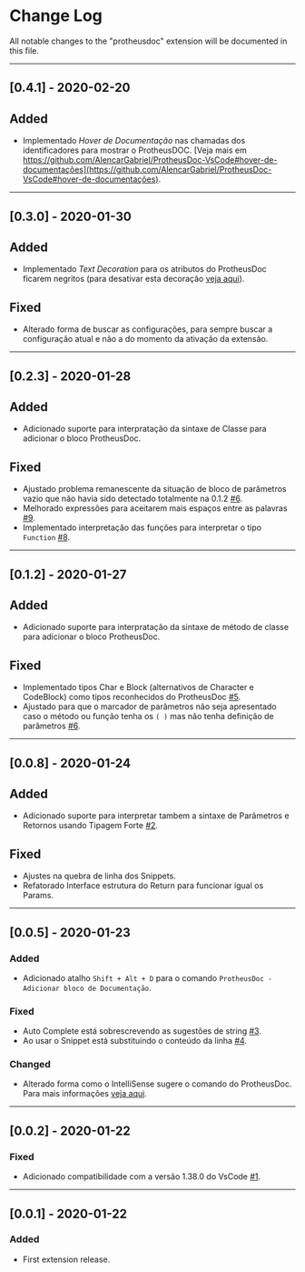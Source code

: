 # Change Log

All notable changes to the "protheusdoc" extension will be documented in this file.

---

## [0.4.1] - 2020-02-20
## Added

- Implementado *Hover de Documentação* nas chamadas dos identificadores para mostrar o ProtheusDOC. [Veja mais em https://github.com/AlencarGabriel/ProtheusDoc-VsCode#hover-de-documentações](https://github.com/AlencarGabriel/ProtheusDoc-VsCode#hover-de-documentações).

---

## [0.3.0] - 2020-01-30

## Added

- Implementado *Text Decoration* para os atributos do ProtheusDoc ficarem negritos (para desativar esta decoração [veja aqui](https://github.com/AlencarGabriel/ProtheusDoc-VsCode#configurações-da-extensão)).

## Fixed

- Alterado forma de buscar as configurações, para sempre buscar a configuração atual e não a do momento da ativação da extensão.

---

## [0.2.3] - 2020-01-28

## Added

- Adicionado suporte para interpratação da sintaxe de Classe para adicionar o bloco ProtheusDoc.

## Fixed

- Ajustado problema remanescente da situação de bloco de parâmetros vazio que não havia sido detectado totalmente na 0.1.2 [#6](https://github.com/AlencarGabriel/ProtheusDoc-VsCode/issues/6).
- Melhorado expressões para aceitarem mais espaços entre as palavras [#9](https://github.com/AlencarGabriel/ProtheusDoc-VsCode/issues/9).
- Implementado interpretação das funções para interpretar o tipo `Function` [#8](https://github.com/AlencarGabriel/ProtheusDoc-VsCode/issues/8).

---

## [0.1.2] - 2020-01-27

## Added

- Adicionado suporte para interpratação da sintaxe de método de classe para adicionar o bloco ProtheusDoc.

## Fixed

- Implementado tipos Char e Block (alternativos de Character e CodeBlock) como tipos reconhecidos do ProtheusDoc [#5](https://github.com/AlencarGabriel/ProtheusDoc-VsCode/issues/5).
- Ajustado para que o marcador de parâmetros não seja apresentado caso o método ou função tenha os `( )` mas não tenha definição de parâmetros [#6](https://github.com/AlencarGabriel/ProtheusDoc-VsCode/issues/6).

---

## [0.0.8] - 2020-01-24

## Added
- Adicionado suporte para interpretar tambem a sintaxe de Parâmetros e Retornos usando Tipagem Forte [#2](https://github.com/AlencarGabriel/ProtheusDoc-VsCode/issues/2).

## Fixed
- Ajustes na quebra de linha dos Snippets.
- Refatorado Interface estrutura do Return para funcionar igual os Params.

---

## [0.0.5] - 2020-01-23

### Added
- Adicionado atalho `Shift + Alt + D` para o comando `ProtheusDoc - Adicionar bloco de Documentação`.

### Fixed
- Auto Complete está sobrescrevendo as sugestões de string [#3](https://github.com/AlencarGabriel/ProtheusDoc-VsCode/issues/3).
- Ao usar o Snippet está substituindo o conteúdo da linha [#4](https://github.com/AlencarGabriel/ProtheusDoc-VsCode/issues/4).

### Changed
- Alterado forma como o IntelliSense sugere o comando do ProtheusDoc. Para mais informações [veja aqui](https://github.com/AlencarGabriel/ProtheusDoc-VsCode#snippets).

---
## [0.0.2] - 2020-01-22

### Fixed
- Adicionado compatibilidade com a versão 1.38.0 do VsCode [#1](https://github.com/AlencarGabriel/ProtheusDoc-VsCode/issues/1).

---

## [0.0.1] - 2020-01-22

### Added
- First extension release.